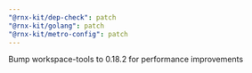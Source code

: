 ```yaml
---
"@rnx-kit/dep-check": patch
"@rnx-kit/golang": patch
"@rnx-kit/metro-config": patch
---
```


Bump workspace-tools to 0.18.2 for performance improvements
